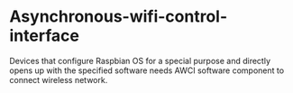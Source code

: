 # Asynchronous-wifi-control-interface
Devices that configure Raspbian OS for a special purpose and directly opens up with the specified software needs AWCI software component to connect wireless network. 
